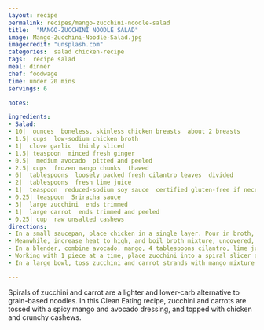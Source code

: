 ```yaml
---
layout: recipe
permalink: recipes/mango-zucchini-noodle-salad
title:  "MANGO-ZUCCHINI NOODLE SALAD"
image: Mango-Zucchini-Noodle-Salad.jpg
imagecredit: "unsplash.com"
categories:  salad chicken-recipe
tags:  recipe salad
meal: dinner
chef: foodwage
time: under 20 mins
servings: 6

notes:

ingredients:
- Salad:
- 10|  ounces  boneless, skinless chicken breasts  about 2 breasts
- 1.5| cups  low-sodium chicken broth
- 1|  clove garlic  thinly sliced
- 1.5| teaspoon  minced fresh ginger
- 0.5|  medium avocado  pitted and peeled
- 2.5| cups  frozen mango chunks  thawed
- 6|  tablespoons  loosely packed fresh cilantro leaves  divided
- 2|  tablespoons  fresh lime juice
- 1|  teaspoon  reduced-sodium soy sauce  certified gluten-free if necessary
- 0.25| teaspoon  Sriracha sauce
- 3|  large zucchini  ends trimmed
- 1|  large carrot  ends trimmed and peeled
- 0.25| cup  raw unsalted cashews
directions:
- In a small saucepan, place chicken in a single layer. Pour in broth, then add garlic and ginger. Cover and bring to a boil on medium-high. Reduce heat to a simmer, place cover on pan, and cook until chicken is no longer pink, 8 to 10 minutes. Transfer to a cutting board. When cool enough to handle, shred or chop.
- Meanwhile, increase heat to high, and boil broth mixture, uncovered, until liquid is reduced to 0.25 cup, 6 to 8 minutes. Let cool to room temperature.
- In a blender, combine avocado, mango, 4 tablespoons cilantro, lime juice, soy sauce, Sriracha and broth mixture; blend on high speed until creamy and smooth.
- Working with 1 piece at a time, place zucchini into a spiral slicer and turn crank to create long strands that resemble spaghetti noodles. Repeat with carrot. *Always read directions for your spiral slicer, as instructions may vary by brand.* If you don’t have a spiralizer, you can make this salad by cutting the zucchini and carrots into really thin matchstick strips.
- In a large bowl, toss zucchini and carrot strands with mango mixture to coat. Let stand for 5 minutes. Add chicken to bowl, tossing to coat. Sprinkle with cashews and remaining 2 tablespoons cilantro.

---
```

Spirals of zucchini and carrot are a lighter and lower-carb alternative to grain-based noodles. In this Clean Eating recipe, zucchini and carrots are tossed with a spicy mango and avocado dressing, and topped with chicken and crunchy cashews.